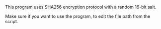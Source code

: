 This program uses SHA256 encryption protocol with a random 16-bit salt. 

Make sure if you want to use the program, to edit the file path from the script.
